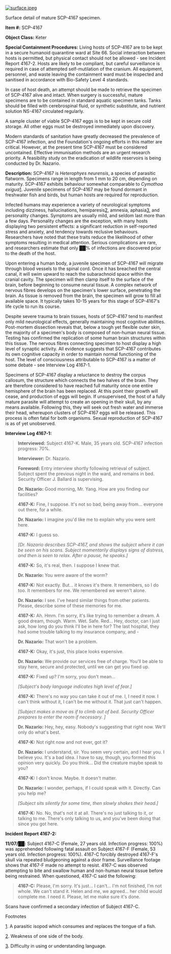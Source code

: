 [![surface.jpeg](http://scp-wiki.wdfiles.com/local--resized-images/scp-4167/surface.jpeg/medium.jpg)](http://scp-wiki.wdfiles.com/local--files/scp-4167/surface.jpeg)

Surface detail of mature SCP-4167 specimen.

**Item #:** SCP-4167

**Object Class:** Keter

**Special Containment Procedures:** Living hosts of SCP-4167 are to be kept in a secure humanoid quarantine ward at Site 66. Social interaction between hosts is permitted, but physical contact should not be allowed - see Incident Report 4167-2. Hosts are likely to be compliant, but careful surveillance is required in case of attempted self-mutilation of the cranium. All equipment, personnel, and waste leaving the containment ward must be inspected and sanitised in accordance with Bio-Safety Level 4 standards.

In case of host death, an attempt should be made to retrieve the specimen of SCP-4167 alive and intact. When surgery is successful, mature specimens are to be contained in standard aquatic specimen tanks. Tanks should be filled with cerebrospinal fluid, or synthetic substitute, and nutrient solution NS-4167 circulated regularly.

A sample cluster of viable SCP-4167 eggs is to be kept in secure cold storage. All other eggs must be destroyed immediately upon discovery.

Modern standards of sanitation have greatly decreased the prevalence of SCP-4167 infection, and the Foundation's ongoing efforts in this matter are critical. However, at the present time SCP-4167 must be considered uncontained. Effective immunisation methods are an urgent research priority. A feasibility study on the eradication of wildlife reservoirs is being conducted by Dr. Nazario.

**Description:** SCP-4167 is _Heterophyes neurensis_, a species of parasitic flatworm. Specimens range in length from 1 mm to 20 cm, depending on maturity. SCP-4167 exhibits behaviour somewhat comparable to _Cymothoa exigua_[1](javascript:;). Juvenile specimens of SCP-4167 may be found dormant in freshwater fish and birds, but human hosts are required for reproduction.

Infected humans may experience a variety of neurological symptoms including dizziness, hallucinations, hemiparesis[2](javascript:;), amnesia, aphasia[3](javascript:;), and personality changes. Symptoms are usually mild, and seldom last more than a few days. Personality changes are the exception, with many hosts displaying two persistent effects: a significant reduction in self-reported stress and anxiety, and tendency towards reclusive behaviours. Researchers have noted that these traits reduce the likelihood of other symptoms resulting in medical attention. Serious complications are rare, and researchers estimate that only ██% of infections are discovered prior to the death of the host.

Upon entering a human body, a juvenile specimen of SCP-4167 will migrate through blood vessels to the spinal cord. Once it has breached the central canal, it will swim upward to reach the subarachnoid space within the cranial cavity. The specimen will then clamp itself to the surface of the brain, before beginning to consume neural tissue. A complex network of nervous fibres develops on the specimen's lower surface, penetrating the brain. As tissue is removed from the brain, the specimen will grow to fill all available space. It typically takes 10-15 years for this stage of SCP-4167's life cycle to run its course.

Despite severe trauma to brain tissues, hosts of SCP-4167 tend to manifest only mild neurological effects, generally maintaining most cognitive abilities. Post-mortem dissection reveals that, below a tough yet flexible outer skin, the majority of a specimen's body is composed of non-human neural tissue. Testing has confirmed the replication of some human brain structures within this tissue. The nervous fibres connecting specimen to host display a high level of synaptic activity. All evidence suggests that SCP-4167 contributes its own cognitive capacity in order to maintain normal functioning of the host. The level of consciousness attributable to SCP-4167 is a matter of some debate - see Interview Log 4167-1.

Specimens of SCP-4167 display a reluctance to destroy the corpus callosum, the structure which connects the two halves of the brain. They are therefore considered to have reached full maturity once one entire hemisphere of the brain has been replaced. At this point their growth will cease, and production of eggs will begin. If unsupervised, the host of a fully mature parasite will attempt to create an opening in their skull, by any means available. Following this, they will seek out fresh water and immerse their head, whereupon clusters of SCP-4167 eggs will be released. This process is often fatal for both organisms. Sexual reproduction of SCP-4167 is as of yet unobserved.

**Interview Log 4167-1:**

> **Interviewed:** Subject 4167-K. Male, 35 years old. SCP-4167 infection progress: 70%.
> 
> **Interviewer:** Dr. Nazario.
> 
> **Foreword:** Entry interview shortly following retrieval of subject. Subject spent the previous night in the ward, and remains in bed. Security Officer J. Ballard is supervising.
> 
> **<Begin Log>**
> 
> **Dr. Nazario:** Good morning, Mr. Yang. How are you finding our facilities?
> 
> **4167-K:** Fine, I suppose. It's not so bad, being away from… everyone out there, for a while.
> 
> **Dr. Nazario:** I imagine you'd like me to explain why you were sent here.
> 
> **4167-K:** I guess so.
> 
> _\[Dr. Nazario describes SCP-4167, and shows the subject where it can be seen on his scans. Subject momentarily displays signs of distress, and then is seen to relax. After a pause, he speaks.\]_
> 
> **4167-K:** So, it's real, then. I suppose I knew that.
> 
> **Dr. Nazario:** You were aware of the worm?
> 
> **4167-K:** Not exactly. But… it knows it's there. It remembers, so I do too. It remembers for me. We remembered we weren't alone.
> 
> **Dr. Nazario:** I see. I've heard similar things from other patients. Please, describe some of these memories for me.
> 
> **4167-K:** Ah. Hmm. I'm sorry, it's like trying to remember a dream. A good dream, though. Warm. Wet. Safe. Red… Hey, doctor, can I just ask, how long do you think I'll be in here for? The last hospital, they had some trouble talking to my insurance company, and -
> 
> **Dr. Nazario:** That won't be a problem.
> 
> **4167-K:** Okay, it's just, this place looks expensive.
> 
> **Dr. Nazario:** We provide our services free of charge. You'll be able to stay here, secure and protected, until we can get you fixed up.
> 
> **4167-K:** Fixed up? I'm sorry, you don't mean…
> 
> _\[Subject's body language indicates high level of fear.\]_
> 
> **4167-K:** There's no way you can take it out of me. I, I need it now. I can't think without it, I can't be me without it. That just can't happen.
> 
> _\[Subject makes a move as if to climb out of bed. Security Officer prepares to enter the room if necessary. \]_
> 
> **Dr. Nazario:** Hey, hey, easy. Nobody's suggesting that right now. We'll only do what's best.
> 
> **4167-K:** Not right now and not ever, got it?
> 
> **Dr. Nazario:** I understand, sir. You seem very certain, and I hear you. I believe you. It's a bad idea. I have to say, though, you formed this opinion very quickly. Do you think… Did the creature maybe speak to you?
> 
> **4167-K:** I don't know. Maybe. It doesn't matter.
> 
> **Dr. Nazario:** I wonder, perhaps, if I could speak with it. Directly. Can you help me?
> 
> _\[Subject sits silently for some time, then slowly shakes their head.\]_
> 
> **4167-K:** No. No, that's not it at all. There's no just talking to it, or talking to me. There's only talking to us, and you've been doing that since you got here.
> 
> **<End Log>**

**Incident Report 4167-2:**

**11/07/██:** Subject 4167-C (Female, 27 years old. Infection progress: 100%) was apprehended following fatal assault on Subject 4167-F (Female, 53 years old. Infection progress: 100%). 4167-C forcibly destroyed 4167-F's skull via repeated bludgeoning against a door frame. Surveillance footage shows that 4167-F made no attempt to resist. 4167-C was observed attempting to bite and swallow human and non-human neural tissue before being restrained. When questioned, 4167-C said the following:

> **4167-C:** Please, I'm sorry. It's just… I can't… I'm not finished, I'm not whole. We can't stand it. Helen and me, we agreed… her child would complete me. I need it. Please, let me make sure it's done.

Scans have confirmed a secondary infection of Subject 4167-C.

Footnotes

[1](javascript:;). A parasitic isopod which consumes and replaces the tongue of a fish.

[2](javascript:;). Weakness of one side of the body.

[3](javascript:;). Difficulty in using or understanding language.